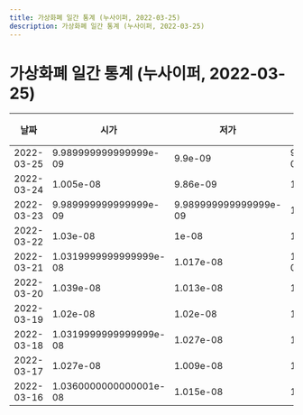 ```yaml
---
title: 가상화폐 일간 통계 (누사이퍼, 2022-03-25)
description: 가상화폐 일간 통계 (누사이퍼, 2022-03-25)
---
```


가상화폐 일간 통계 (누사이퍼, 2022-03-25)
===

|날짜|시가|저가|고가|종가|비고|
|--|--|--|--|--|--|
|2022-03-25|9.989999999999999e-09|9.9e-09|9.989999999999999e-09|9.92e-09|    |
|2022-03-24|1.005e-08|9.86e-09|1.094e-08|9.989999999999999e-09|    |
|2022-03-23|9.989999999999999e-09|9.989999999999999e-09|1.016e-08|1.016e-08|    |
|2022-03-22|1.03e-08|1e-08|1.03e-08|1.01e-08|    |
|2022-03-21|1.0319999999999999e-08|1.017e-08|1.0319999999999999e-08|1.03e-08|    |
|2022-03-20|1.039e-08|1.013e-08|1.039e-08|1.025e-08|    |
|2022-03-19|1.02e-08|1.02e-08|1.048e-08|1.048e-08|    |
|2022-03-18|1.0319999999999999e-08|1.027e-08|1.079e-08|1.0329999999999999e-08|    |
|2022-03-17|1.027e-08|1.009e-08|1.079e-08|1.0329999999999999e-08|    |
|2022-03-16|1.0360000000000001e-08|1.015e-08|1.05e-08|1.0329999999999999e-08|    |
